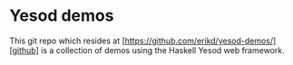 # Yesod demos

This git repo which resides at [https://github.com/erikd/yesod-demos/][github]
is a collection of demos using the Haskell Yesod web framework.




[github]: https://github.com/erikd/yesod-demos/
